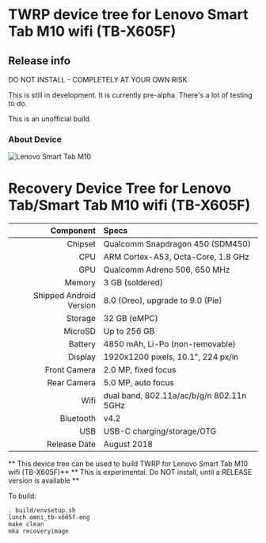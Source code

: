 # TWRP device tree for Lenovo Smart Tab M10 wifi (TB-X605F)

## Release info
DO NOT INSTALL - COMPLETELY AT YOUR OWN RISK

This is still in development.  It is currently pre-alpha.  There's a lot of testing to do.

This is an unofficial build.

### About Device

![Lenovo Smart Tab M10](https://static.lenovo.com/ww/campaigns/2019/smarttab/lenovo-smart-tab-gallery-5.jpg "Lenovo Smart Tab M10 (TB-X605F)")

Recovery Device Tree for Lenovo Tab/Smart Tab M10 wifi (TB-X605F)
=================================================================
Component   | Specs
-------:|:-------------------------
Chipset| Qualcomm Snapdragon 450 (SDM450)
CPU | ARM Cortex-A53, Octa-Core, 1.8 GHz
GPU     | Qualcomm Adreno 506, 650 MHz
Memory  | 3 GB (soldered)
Shipped Android Version | 8.0 (Oreo), upgrade to 9.0 (Pie)
Storage | 32 GB (eMPC)
MicroSD | Up to 256 GB
Battery | 4850 mAh, Li-Po (non-removable)
Display | 1920x1200 pixels, 10.1", 224 px/in
Front Camera | 2.0 MP, fixed focus
Rear Camera  | 5.0 MP, auto focus
Wifi | dual band, 802.11a/ac/b/g/n 802.11n 5GHz
Bluetooth | v4.2
USB | USB-C charging/storage/OTG
Release Date | August 2018


** This device tree can be used to build TWRP for Lenovo Smart Tab M10 wifi (TB-X605F)**
** This is experimental.  Do NOT install, until a RELEASE version is available **

To build:

```
. build/envsetup.sh
lunch omni_tb-x605f-eng
make clean 
mka recoveryimage
```
